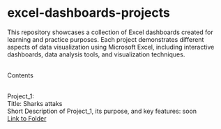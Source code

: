 # excel-dashboards-projects
This repository showcases a collection of Excel dashboards created for learning and practice purposes.
Each project demonstrates different aspects of data visualization using Microsoft Excel, including interactive dashboards, data analysis tools, and visualization techniques.

<br> Contents

<br> Project_1: 
<br> Title: Sharks attaks
<br> Short Description of Project_1, its purpose, and key features: soon
<br> [Link to Folder]()
